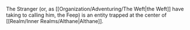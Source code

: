 The Stranger (or, as [[Organization/Adventuring/The Weft|the Weft]] have taking to calling him, the Feep) is an entity trapped at the center of [[Realm/Inner Realms/Althane|Althane]].